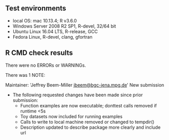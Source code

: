 ## Test environments
* local OS: mac 10.13.4; R v3.6.0
* Windows Server 2008 R2 SP1, R-devel, 32/64 bit
* Ubuntu Linux 16.04 LTS, R-release, GCC
* Fedora Linux, R-devel, clang, gfortran

## R CMD check results
There were no ERRORs or WARNINGs.

There was 1 NOTE:

  Maintainer: 'Jeffrey Beem-Miller <jbeem@bgc-jena.mpg.de>'
  New submission

* The following requested changes have been made since prior submission:
  * Function examples are now executable; donttest calls removed if runtime <5s
  * Toy datasets now included for running examples
  * Calls to write to local machine removed or changed to tempdir()
  * Description updated to describe package more clearly and include url
